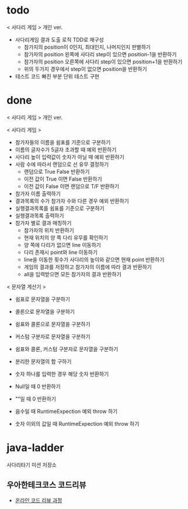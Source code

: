 # todo
< 사다리 게임 > 개인 ver.
* 사다리게임 결과 도출 로직 TDD로 재구성
    * 참가지의 position이 0인지, 최대인지, 나머지인지 판별하기
    * 참가자의 position 왼쪽에 사다리 step이 있으면 position-1을 반환하기
    * 참가자의 position 오른쪽에 사다리 step이 있으면 position+1을 반환하기
    * 위의 두가지 경우에서 step이 없으면 position을 반환하기
* 테스트 코드 빠진 부분 단위 테스트 구현
 
# done
< 사다리 게임 > 개인 ver.

< 사다리 게임 >
* 참가자들의 이름을 쉼표를 기준으로 구분하기
* 이름의 글자수가 5글자 초과할 때 예외 반환하기
* 사다리 높이 입력값이 숫자가 아닐 때 예외 반환하기
* 사람 수에 따라서 랜덤으로 선 유무 결정하기
    * 랜덤으로 True False 반환하기
    * 이전 값이 True 이면 False 반환하기
    * 이전 값이 False 이면 랜덤으로 T/F 반환하기
* 참가자 이름 출력하기    
* 결과목록의 수가 참가자 수와 다른 경우 예외 반환하기
* 실행결과목록를 쉼표를 기준으로 구분하기
* 실행결과목록 출력하기
* 참가자 별로 결과 매칭하기
    * 참가자의 위치 반환하기 
    * 현재 위치의 양 쪽 다리 유무를 확인하기
    * 양 쪽에 다리가 없으면 line 이동하기
    * 다리 존재시 point와 line 이동하기
    * line을 이동한 횟수가 사다리의 높이와 같으면 현재 point 반환하기
    * 게임의 결과를 저장하고 참가자의 이름에 따라 결과 반환하기
    * all을 입력받으면 모든 참가자의 결과 반환하기

< 문자열 계산기 >
* 쉼표로 문자열을 구분하기
* 콜론으로 문자열을 구분하기
* 쉼표와 콜론으로 문자열을 구분하기
* 커스텀 구분자로 문자열을 구분하기
* 쉼표와 콜론, 커스텀 구분자로 문자열을 구분하기

* 분리한 문자열의 합 구하기
* 숫자 하나를 입력한 경우 해당 숫자 반환하기

* Null일 때 0 반환하기
* ""일 때 0 반환하기

* 음수일 때 RuntimeExpection 예외 throw 하기
* 숫자 이외의 값일 때 RuntimeExpection 예외 throw 하기

# java-ladder
사다리타기 미션 저장소

## 우아한테크코스 코드리뷰
* [온라인 코드 리뷰 과정](https://github.com/woowacourse/woowacourse-docs/blob/master/maincourse/README.md)
